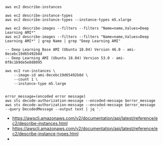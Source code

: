 
~~~
aws ec2 describe-instances

aws ec2 describe-instance-types
aws ec2 describe-instance-types --instance-types m5.xlarge

aws ec2 describe-images --filters --filters "Name=name,Values=Deep Learning AMI*"
aws ec2 describe-images --filters --filters "Name=name,Values=Deep Learning AMI*" | grep Name | grep "Deep Learning AMI"

-- Deep Learning Base AMI (Ubuntu 18.04) Version 46.0 - ami-0ecebc19d65492b8d
-- Deep Learning AMI (Ubuntu 18.04) Version 53.0 - ami-0f8c1b9de5e8d8095

aws ec2 run-instances \
    --image-id ami-0ecebc19d65492b8d \
    --count 1 \
    --instance-type m5.large


error_message=(encoded error message)
aws sts decode-authorization-message --encoded-message $error_message
aws sts decode-authorization-message --encoded-message $error_message --query DecodedMessage --output text | jq '.'

~~~

* https://awscli.amazonaws.com/v2/documentation/api/latest/reference/ec2/describe-instances.html
* https://awscli.amazonaws.com/v2/documentation/api/latest/reference/ec2/describe-instance-types.html
* 